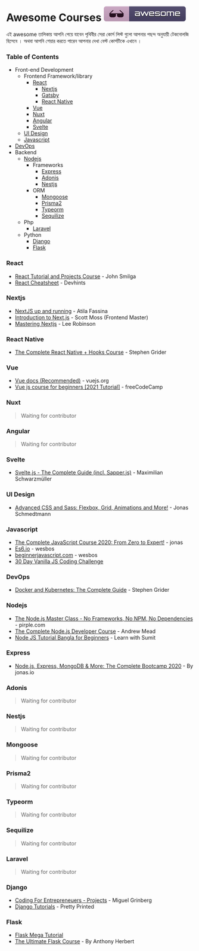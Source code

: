 # Awesome Courses [![Awesome](awesome.svg)](https://github.com/techdiary-dev/awesome-courses)

এই awesome তালিকায় আপনি পেয়ে যাবেন পৃথিবীর সেরা কোর্স লিস্ট গুলো আপনার পছন্দ অনুযায়ী টেকনোলজি হিসেবে । অথবা আপনি শেয়ার করতে পারেন আপনার দেখা বেস্ট কোর্সটিকে এখানে ।


### Table of Contents
- Front-end Development
  - Frontend Framework/library
    - [React](#react)
      - [Nextjs](#nextjs)
      - [Gatsby](#gatsby)
      - [React Native](#react-native)
    - [Vue](#vue)
    - [Nuxt](#nuxt)
    - [Angular](#angular)
    - [Svelte](#svelte)
  - [UI Design](#ui-design)
  - [Javascript](#javascript)
- [DevOps](#devops)
- Backend
  - [Nodejs](#nodejs)
    - Frameworks
        - [Express](#express)
        - [Adonis](#adonis)
        - [Nestjs](#nestjs)
     - ORM
        - [Mongoose](#mongoose)
        - [Prisma2](#prisma2)
        - [Typeorm](#typeorm)
        - [Sequilize](#sequilize)
  - Php
    - [Laravel](#laravel)
  - Python
    - [Django](#laravel)
    - [Flask](#flask)
    

### React
 - [React Tutorial and Projects Course](https://www.udemy.com/course/react-tutorial-and-projects-course/) - John Smilga
 - [React Cheatsheet](https://devhints.io/react) - Devhints

### Nextjs
 - [NextJS up and running](https://www.udemy.com/course/nextjs-up-and-running/) - Atila Fassina
 - [Introduction to Next.js](https://frontendmasters.com/courses/next-js/) - Scott Moss (Frontend Master)
 - [Mastering Nextjs](https://masteringnextjs.com/) - Lee Robinson

### React Native
- [The Complete React Native + Hooks Course](https://www.udemy.com/course/the-complete-react-native-and-redux-course/) - Stephen Grider

### Vue
- [Vue docs (Recommended)](https://v3.vuejs.org/guide/introduction.html) - vuejs.org
- [Vue js course for beginners [2021 Tutorial]](https://youtu.be/FXpIoQ_rT_c) - freeCodeCamp

### Nuxt
> Waiting for contributor

### Angular
> Waiting for contributor

### Svelte
- [Svelte.js - The Complete Guide (incl. Sapper.js)](https://www.udemy.com/course/sveltejs-the-complete-guide/) - Maximilian Schwarzmüller

### UI Design
- [Advanced CSS and Sass: Flexbox, Grid, Animations and More!](https://www.udemy.com/course/advanced-css-and-sass/) - Jonas Schmedtmann

### Javascript
- [The Complete JavaScript Course 2020: From Zero to Expert!](https://www.udemy.com/course/the-complete-javascript-course/) - jonas
- [Es6.io](https://es6.io/) - wesbos
- [beginnerjavascript.com](https://beginnerjavascript.com) - wesbos
- [30 Day Vanilla JS Coding Challenge](https://javascript30.com/)

### DevOps
- [Docker and Kubernetes: The Complete Guide](https://www.udemy.com/course/docker-and-kubernetes-the-complete-guide/) - Stephen Grider

### Nodejs
- [The Node.js Master Class - No Frameworks, No NPM, No Dependencies](https://www.skillshare.com/classes/The-Node-js-Master-Class-No-Frameworks-No-NPM-No-Dependencies/187976462) - pirple.com
- [The Complete Node.js Developer Course](https://www.udemy.com/course/the-complete-nodejs-developer-course-2/) - Andrew Mead
- [Node JS Tutorial Bangla for Beginners](https://www.youtube.com/playlist?list=PLHiZ4m8vCp9PHnOIT7gd30PCBoYCpGoQM) - Learn with Sumit

### Express
- [Node.js, Express, MongoDB & More: The Complete Bootcamp 2020](https://www.udemy.com/course/nodejs-express-mongodb-bootcamp/) - By jonas.io

### Adonis
> Waiting for contributor

### Nestjs
> Waiting for contributor

### Mongoose
> Waiting for contributor


### Prisma2
> Waiting for contributor


### Typeorm
> Waiting for contributor


### Sequilize
> Waiting for contributor


### Laravel
> Waiting for contributor


### Django
- [Coding For Entrepreneuers - Projects](https://www.codingforentrepreneurs.com/projects) - Miguel Grinberg
- [Django Tutorials](https://www.youtube.com/playlist?list=PLXmMXHVSvS-DQfOsQdXkzEZyD0Vei7PKf) - Pretty Printed

### Flask
- [Flask Mega Tutorial](https://courses.miguelgrinberg.com/p/flask-mega-tutorial)
- [The Ultimate Flask Course](https://www.udemy.com/course/the-ultimate-flask-course/) - By Anthony Herbert
